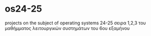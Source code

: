 # os24-25
projects on the subject of operating systems 24-25
σειρα 1,2,3 του μαθήμματος λειτουργικών συστημάτων του 6ου εξαμήνου
